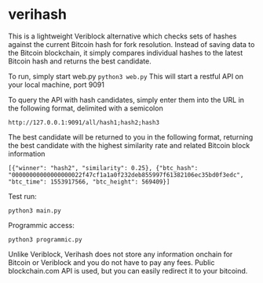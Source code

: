 # verihash

This is a lightweight Veriblock alternative which checks sets of hashes against the current Bitcoin hash for fork resolution. Instead of saving data to the Bitcoin blockchain, it simply compares individual hashes to the latest Bitcoin hash and returns the best candidate.

To run, simply start web.py
```python3 web.py```
This will start a restful API on your local machine, port 9091

To query the API with hash candidates, simply enter them into the URL in the following format, delimited with a semicolon

 ```
 http://127.0.0.1:9091/all/hash1;hash2;hash3
 ```
 The best candidate will be returned to you in the following format, returning the best candidate with the highest similarity rate and related Bitcoin block information
 ```
 [{"winner": "hash2", "similarity": 0.25}, {"btc_hash": "00000000000000000022f47cf1a1a0f232deb855997f61382106ec35bd0f3edc", "btc_time": 1553917566, "btc_height": 569409}]
 ```
 Test run:
  ```
  python3 main.py
  ```
 Programmic access:
 ```
 python3 programmic.py
 ```
 
 
 Unlike Veriblock, Verihash does not store any information onchain for Bitcoin or Veriblock and you do not have to pay any fees. Public blockchain.com API is used, but you can easily redirect it to your bitcoind.
 
